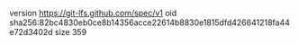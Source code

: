 version https://git-lfs.github.com/spec/v1
oid sha256:82bc4830eb0ce8b14356acce22614b8830e1815dfd426641218fa44e72d3402d
size 359
